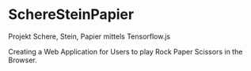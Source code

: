 # SchereSteinPapier
Projekt Schere, Stein, Papier mittels Tensorflow.js

Creating a Web Application for Users to play Rock Paper Scissors in the Browser.
